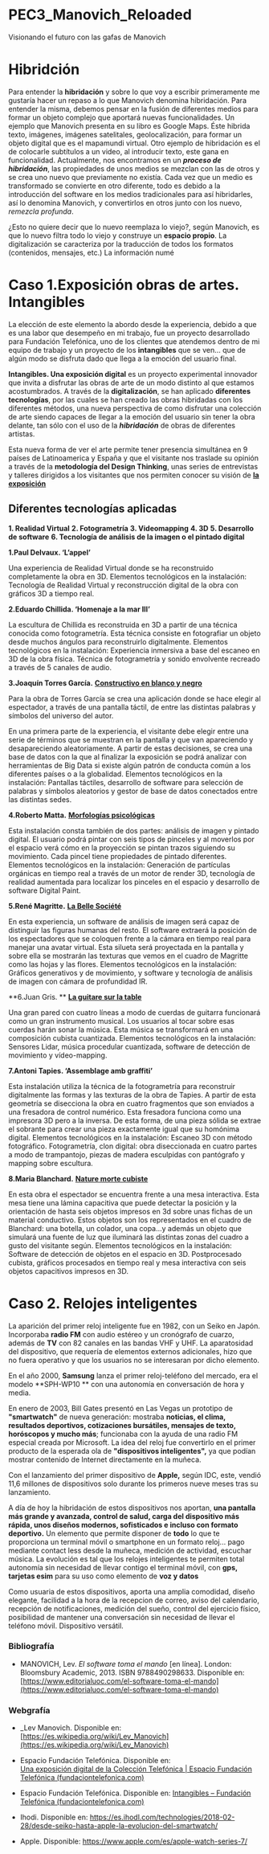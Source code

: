 # PEC3_Manovich_Reloaded
Visionando el futuro con las gafas de Manovich
# Hibridción 

Para entender la **hibridación** y sobre lo que voy a escribir primeramente me gustaría hacer un repaso a lo que Manovich denomina hibridación.
Para entender la misma, debemos pensar en la fusión de diferentes medios para formar un objeto complejo que aportará nuevas funcionalidades. Un ejemplo que Manovich presenta en su libro es Google Maps. Éste hibrida texto, imágenes, imágenes satelitales, geolocalización, para formar un objeto digital que es el mapamundi virtual. Otro ejemplo de hibridación es el de colocarle subtítulos a un video, al introducir texto, este gana en funcionalidad.
Actualmente, nos encontramos en un ***proceso de hibridación***, las propiedades de unos medios se mezclan con las de otros y se crea uno nuevo que previamente no existía. Cada vez que un medio es transformado se convierte en otro diferente, todo es debido a la introducción del software en los medios tradicionales para así hibridarles, así lo denomina Manovich, y convertirlos en otros junto con los nuevo, *remezcla profunda*.

¿Esto no quiere decir que lo nuevo reemplaza lo viejo?, según Manovich, es que lo nuevo filtra todo lo viejo y construye un **espacio propio**. La digitalización se caracteriza por la traducción de todos los formatos (contenidos, mensajes, etc.) La información numé

# **Caso 1.Exposición obras de artes. Intangibles**


La elección de este elemento la abordo desde la experiencia, debido a que es una labor que desempeño en mi trabajo, fue un proyecto desarrollado para Fundación Telefónica, uno de los clientes que atendemos dentro de mi equipo de trabajo y un proyecto de los **intangibles** que se ven... que de algún modo se disfruta dado que llega a la emoción del usuario final.

**Intangibles. Una exposición digital** es un proyecto experimental innovador que invita a disfrutar las obras de arte de un modo distinto al que estamos acostumbrados. A través de la **digitalización**, se han aplicado **diferentes tecnologías**, por las cuales se han creado las obras hibridadas con los diferentes métodos, una nueva perspectiva de como disfrutar una colección de arte siendo capaces de llegar a la emoción del usuario sin tener la obra delante, tan sólo con el uso de la ***hibridación*** de obras de diferentes artistas.

Esta nueva forma de ver el arte permite tener presencia simultánea en 9 países de Latinoamerica y España y que el visitante nos traslade su opinión a través de la **metodología del Design Thinking**, unas series de entrevistas y talleres dirigidos a los visitantes que nos permiten conocer su visión de [**la exposición**](https://intangibles.fundaciontelefonica.com/la-exposicion/)

## Diferentes tecnologías aplicadas

**1. Realidad Virtual**
**2. Fotogrametría**
**3. Videomapping**
**4. 3D** 
**5. Desarrollo de software** 
**6. Tecnología de análisis de la imagen o el pintado digital**


**1.Paul Delvaux. ‘L’appel’**

Una experiencia de Realidad Virtual donde se ha reconstruido completamente la obra en 3D. Elementos tecnológicos en la instalación: Tecnología de Realidad Virtual y reconstrucción digital de la obra con gráficos 3D a tiempo real. 

**2.Eduardo Chillida. ‘Homenaje a la mar III’**

La escultura de Chillida es reconstruida en 3D a partir de una técnica conocida como fotogrametría. Esta técnica consiste en fotografiar un objeto desde muchos ángulos para reconstruirlo digitalmente. Elementos tecnológicos en la instalación: Experiencia inmersiva a base del escaneo en 3D de la obra física. Técnica de fotogrametría y sonido envolvente recreado a través de 5 canales de audio.

**3.Joaquín Torres García.** [**Constructivo en blanco y negro**](https://intangiblesvirtual.fundaciontelefonica.com/obras/torresgarcia.html)

Para la obra de Torres García se crea una aplicación donde se hace elegir al espectador, a través de una pantalla táctil, de entre las distintas palabras y símbolos del universo del autor.

En una primera parte de la experiencia, el visitante debe elegir entre una serie de términos que se muestran en la pantalla y que van apareciendo y desapareciendo aleatoriamente. A partir de estas decisiones, se crea una base de datos con la que al finalizar la exposición se podrá analizar con herramientas de Big Data si existe algún patrón de conducta común a los diferentes países o a la globalidad. Elementos tecnológicos en la instalación: Pantallas táctiles, desarrollo de software para selección de palabras y símbolos aleatorios y gestor de base de datos conectados entre las distintas sedes.

**4.Roberto Matta.** [**Morfologías psicológicas**](https://intangiblesvirtual.fundaciontelefonica.com/robertomatta/)

Esta instalación consta también de dos partes: análisis de imagen y pintado digital. El usuario podrá pintar con seis tipos de pinceles y al moverlos por el espacio verá cómo en la proyección se pintan trazos siguiendo su movimiento. Cada pincel tiene propiedades de pintado diferentes. Elementos tecnológicos en la instalación: Generación de partículas orgánicas en tiempo real a través de un motor de render 3D, tecnología de realidad aumentada para localizar los pinceles en el espacio y desarrollo de software Digital Paint.

**5.René Magritte.** [**La Belle Société**](https://intangiblesvirtual.fundaciontelefonica.com/obras/magritte.html)

En esta experiencia, un software de análisis de imagen será capaz de distinguir las figuras humanas del resto. El software extraerá la posición de los espectadores que se coloquen frente a la cámara en tiempo real para manejar una avatar virtual. Esta silueta será proyectada en la pantalla y sobre ella se mostrarán las texturas que vemos en el cuadro de Magritte como las hojas y las flores. Elementos tecnológicos en la instalación: Gráficos generativos y de movimiento, y software y tecnología de análisis de imagen con cámara de profundidad IR. 


**6.Juan Gris. ** [**La guitare sur la table**](https://intangiblesvirtual.fundaciontelefonica.com/juangris/)

Una gran pared con cuatro líneas a modo de cuerdas de guitarra funcionará como un gran instrumento musical. Los usuarios al tocar sobre esas cuerdas harán sonar la música. Esta música se transformará en una composición cubista cuantizada. Elementos tecnológicos en la instalación: Sensores Lidar, música procedular cuantizada, software de detección de movimiento y vídeo-mapping.

**7.Antoni Tapies. ‘Assemblage amb graffiti’**

Esta instalación utiliza la técnica de la fotogrametría para reconstruir digitalmente las formas y las texturas de la obra de Tapies. A partir de esta geometría se disecciona la obra en cuatro fragmentos que son enviados a una fresadora de control numérico. Esta fresadora funciona como una impresora 3D pero a la inversa. De esta forma, de una pieza sólida se extrae el sobrante para crear una pieza exactamente igual que su homónima digital. Elementos tecnológicos en la instalación: Escaneo 3D con método fotográfico. Fotogrametría, clon digital: obra diseccionada en cuatro partes a modo de trampantojo, piezas de madera esculpidas con pantógrafo y mapping sobre escultura.

**8.Maria Blanchard.** [**Nature morte cubiste**](https://intangiblesvirtual.fundaciontelefonica.com/blanchard/)

En esta obra el espectador se encuentra frente a una mesa interactiva. Esta mesa tiene una lámina capacitiva que puede detectar la posición y la orientación de hasta seis objetos impresos en 3d sobre unas fichas de un material conductivo. Estos objetos son los representados en el cuadro de Blanchard: una botella, un colador, una copa…y además un objeto que simulará una fuente de luz que iluminará las distintas zonas del cuadro a gusto del visitante según. Elementos tecnológicos en la instalación: Software de detección de objetos en el espacio en 3D. Postprocesado cubista, gráficos procesados en tiempo real y mesa interactiva con seis objetos capacitivos impresos en 3D.


# **Caso 2. Relojes inteligentes**

La aparición del primer reloj inteligente fue en 1982, con un Seiko en Japón. Incorporaba **radio FM** con audio estéreo y un cronógrafo de cuarzo, además de **TV** con 82 canales en las bandas VHF y UHF.
 La aparatosidad del dispositivo, que requería de elementos externos adicionales, hizo que no fuera operativo y que los usuarios no se interesaran por dicho elemento.
 
En el año 2000, **Samsung** lanza el primer reloj-teléfono del mercado, era el modelo **SPH-WP10 ** con una autonomía en conversación de hora y media.
  
En enero de 2003, Bill Gates presentó en Las Vegas un prototipo de **"smartwatch"** de nueva generación: mostraba **noticias, el clima, resultados deportivos, cotizaciones bursátiles, mensajes de texto, horóscopos y mucho más**; funcionaba con la ayuda de una radio FM especial creada por Microsoft. La idea del reloj fue convertirlo en el primer producto de la esperada ola de **"dispositivos inteligentes",** ya que podían mostrar contenido de Internet directamente en la muñeca.  

 Con el lanzamiento del primer dispositivo de **Apple,** según IDC, este, vendió 11,6 millones de dispositivos solo durante los primeros nueve meses tras su lanzamiento.  
 
 A día de hoy la hibridación de estos dispositivos nos aportan, **una pantalla más grande y avanzada, control de salud, carga del dispositivo más rápida, unos diseños modernos, sofisticados e incluso con formato deportivo.**
 Un elemento que permite disponer de **todo** lo que te proporciona un terminal móvil o smartphone en un formato reloj... pago mediante contact less desde la muñeca, medición de actividad, escuchar música.
La evolución es tal que los relojes inteligentes te permiten total autonomía sin necesidad de llevar contigo el terminal móvil, con **gps, tarjetas esim** para su uso como elemento de **voz y datos**
 
Como usuaria de estos dispositivos, aporta una amplia comodidad, diseño elegante, facilidad a la hora de la recepcion de correo, aviso del calendario, recepción de notificaciones, medición del sueño, control del ejercicio físico, posibilidad de mantener una conversación sin necesidad de llevar el teléfono móvil. Dispositivo versátil.


### Bibliografía

-   MANOVICH, Lev.  _El software toma el mando_  [en línea]. London: Bloomsbury Academic, 2013. ISBN 9788490298633. Disponible en:  [https://www.editorialuoc.com/el-software-toma-el-mando](https://www.editorialuoc.com/el-software-toma-el-mando)

### Webgrafía

-   _Lev Manovich.  Disponible en:  [https://es.wikipedia.org/wiki/Lev_Manovich](https://es.wikipedia.org/wiki/Lev_Manovich)
-   Espacio Fundación Telefónica. Disponible en:  
[Una exposición digital de la Colección Telefónica | Espacio  Fundación  Telefónica (fundaciontelefonica.com)](https://espacio.fundaciontelefonica.com/evento/intangibles-una-experiencia-digital-de-la-coleccion-telefonica/)
- Espacio Fundación Telefónica. Disponible en: 
[Intangibles –  Fundación  Telefónica (fundaciontelefonica.com)](https://intangibles.fundaciontelefonica.com/)

- Ihodi. Disponible en:
https://es.ihodl.com/technologies/2018-02-28/desde-seiko-hasta-apple-la-evolucion-del-smartwatch/

- Apple. Disponible:
https://www.apple.com/es/apple-watch-series-7/
